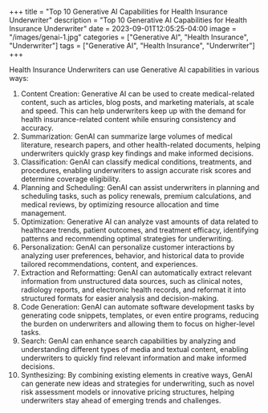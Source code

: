 +++
title = "Top 10 Generative AI Capabilities for Health Insurance Underwriter"
description = "Top 10 Generative AI Capabilities for Health Insurance Underwriter"
date = 2023-09-01T12:05:25-04:00
image = "/images/genai-1.jpg"
categories = ["Generative AI", "Health Insurance", "Underwriter"]
tags = ["Generative AI", "Health Insurance", "Underwriter"]
+++

Health Insurance Underwriters can use Generative AI capabilities in various ways:

1. Content Creation: Generative AI can be used to create medical-related content, such as articles, blog posts, and marketing materials, at scale and speed. This can help underwriters keep up with the demand for health insurance-related content while ensuring consistency and accuracy.
2. Summarization: GenAI can summarize large volumes of medical literature, research papers, and other health-related documents, helping underwriters quickly grasp key findings and make informed decisions.
3. Classification: GenAI can classify medical conditions, treatments, and procedures, enabling underwriters to assign accurate risk scores and determine coverage eligibility.
4. Planning and Scheduling: GenAI can assist underwriters in planning and scheduling tasks, such as policy renewals, premium calculations, and medical reviews, by optimizing resource allocation and time management.
5. Optimization: Generative AI can analyze vast amounts of data related to healthcare trends, patient outcomes, and treatment efficacy, identifying patterns and recommending optimal strategies for underwriting.
6. Personalization: GenAI can personalize customer interactions by analyzing user preferences, behavior, and historical data to provide tailored recommendations, content, and experiences.
7. Extraction and Reformatting: GenAI can automatically extract relevant information from unstructured data sources, such as clinical notes, radiology reports, and electronic health records, and reformat it into structured formats for easier analysis and decision-making.
8. Code Generation: GenAI can automate software development tasks by generating code snippets, templates, or even entire programs, reducing the burden on underwriters and allowing them to focus on higher-level tasks.
9. Search: GenAI can enhance search capabilities by analyzing and understanding different types of media and textual content, enabling underwriters to quickly find relevant information and make informed decisions.
10. Synthesizing: By combining existing elements in creative ways, GenAI can generate new ideas and strategies for underwriting, such as novel risk assessment models or innovative pricing structures, helping underwriters stay ahead of emerging trends and challenges.